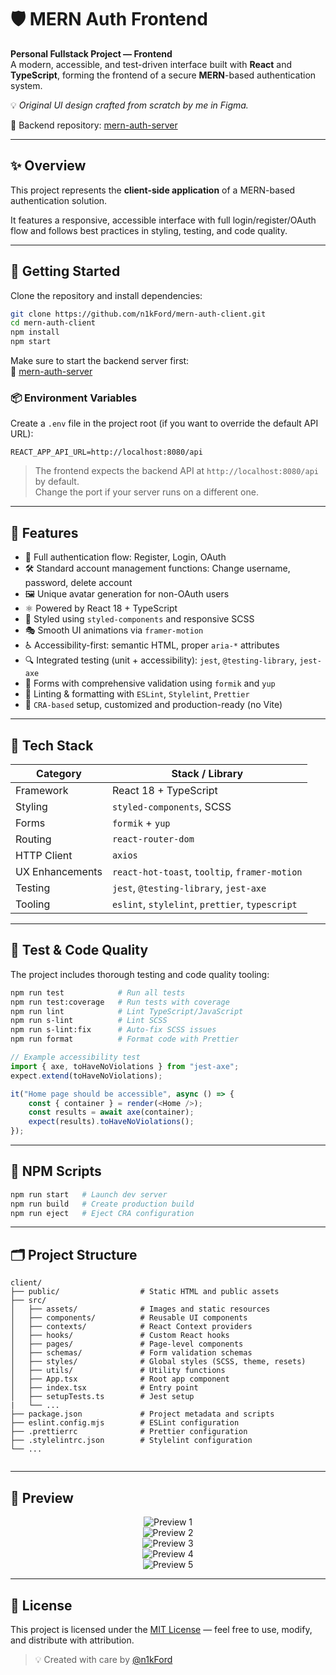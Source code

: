 # 🛡️ MERN Auth Frontend

**Personal Fullstack Project — Frontend**  
A modern, accessible, and test-driven interface built with **React** and **TypeScript**, forming the frontend of a secure **MERN**-based authentication system.

💡 _Original UI design crafted from scratch by me in Figma._

🔗 Backend repository: [mern-auth-server](https://github.com/n1kFord/mern-auth-server)

---

## ✨ Overview

This project represents the **client-side application** of a MERN-based authentication solution.

It features a responsive, accessible interface with full login/register/OAuth flow and follows best practices in styling, testing, and code quality.

---

## 🏁 Getting Started

Clone the repository and install dependencies:

```bash
git clone https://github.com/n1kFord/mern-auth-client.git
cd mern-auth-client
npm install
npm start
```

Make sure to start the backend server first:  
🔗 [mern-auth-server](https://github.com/n1kFord/mern-auth-server)

### 📦 Environment Variables

Create a `.env` file in the project root (if you want to override the default API URL):

```env
REACT_APP_API_URL=http://localhost:8080/api
```

> The frontend expects the backend API at `http://localhost:8080/api` by default.  
> Change the port if your server runs on a different one.

---

## 🚀 Features

-   🔐 Full authentication flow: Register, Login, OAuth
-   🛠️ Standard account management functions: Change username, password, delete account
-   🖼️ Unique avatar generation for non-OAuth users
-   ⚛️ Powered by React 18 + TypeScript
-   💅 Styled using `styled-components` and responsive SCSS
-   🎭 Smooth UI animations via `framer-motion`
-   ♿ Accessibility-first: semantic HTML, proper `aria-*` attributes
-   🔍 Integrated testing (unit + accessibility): `jest`, `@testing-library`, `jest-axe`
-   📝 Forms with comprehensive validation using `formik` and `yup`
-   🎯 Linting & formatting with `ESLint`, `Stylelint`, `Prettier`
-   🧰 `CRA-based` setup, customized and production-ready (no Vite)

---

## 🧱 Tech Stack

| Category        | Stack / Library                                 |
| --------------- | ----------------------------------------------- |
| Framework       | React 18 + TypeScript                           |
| Styling         | `styled-components`, SCSS                       |
| Forms           | `formik` + `yup`                                |
| Routing         | `react-router-dom`                              |
| HTTP Client     | `axios`                                         |
| UX Enhancements | `react-hot-toast`, `tooltip`, `framer-motion`   |
| Testing         | `jest`, `@testing-library`, `jest-axe`          |
| Tooling         | `eslint`, `stylelint`, `prettier`, `typescript` |

---

## 🧪 Test & Code Quality

The project includes thorough testing and code quality tooling:

```bash
npm run test            # Run all tests
npm run test:coverage   # Run tests with coverage
npm run lint            # Lint TypeScript/JavaScript
npm run s-lint          # Lint SCSS
npm run s-lint:fix      # Auto-fix SCSS issues
npm run format          # Format code with Prettier
```

```javascript
// Example accessibility test
import { axe, toHaveNoViolations } from "jest-axe";
expect.extend(toHaveNoViolations);

it("Home page should be accessible", async () => {
    const { container } = render(<Home />);
    const results = await axe(container);
    expect(results).toHaveNoViolations();
});
```

---

## 📁 NPM Scripts

```bash
npm run start   # Launch dev server
npm run build   # Create production build
npm run eject   # Eject CRA configuration
```

---

## 🗂️ Project Structure

```
client/
├── public/                  # Static HTML and public assets
├── src/
│   ├── assets/              # Images and static resources
│   ├── components/          # Reusable UI components
│   ├── contexts/            # React Context providers
│   ├── hooks/               # Custom React hooks
│   ├── pages/               # Page-level components
│   ├── schemas/             # Form validation schemas
│   ├── styles/              # Global styles (SCSS, theme, resets)
│   ├── utils/               # Utility functions
│   ├── App.tsx              # Root app component
│   ├── index.tsx            # Entry point
│   ├── setupTests.ts        # Jest setup
|   └── ...
├── package.json             # Project metadata and scripts
├── eslint.config.mjs        # ESLint configuration
├── .prettierrc              # Prettier configuration
├── .stylelintrc.json        # Stylelint configuration
└── ...


```

---

## 📸 Preview

<p align="center">
  <img src="https://i.imgur.com/P346sC0.jpeg" alt="Preview 1" />
  <br />
  <img src="https://i.imgur.com/bjQbvQY.png" alt="Preview 2" />
  <br />
  <img src="https://i.imgur.com/9fXLtHc.png" alt="Preview 3" />
  <br />
  <img src="https://i.imgur.com/mLd66SR.png" alt="Preview 4" />
  <br />
  <img src="https://i.imgur.com/eHZeSwB.png" alt="Preview 5" />
</p>

---

## 📄 License

This project is licensed under the [MIT License](./LICENSE) — feel free to use, modify, and distribute with attribution.

> 💡 Created with care by [@n1kFord](https://github.com/n1kFord)
